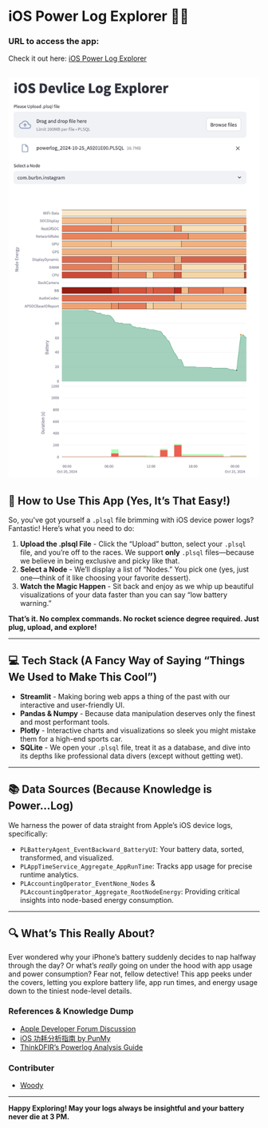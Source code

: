# iOS Power Log Explorer 🚀🔋

### URL to access the app:
Check it out here: [iOS Power Log Explorer](https://ios-power-log-explorer.streamlit.app/)

![](https://github.com/chun-yu-ko/ios_power_log_explorer/blob/main/demo.png?raw=true)
---

## 🚀 How to Use This App (Yes, It’s That Easy!)

So, you've got yourself a `.plsql` file brimming with iOS device power logs? Fantastic! Here’s what you need to do:

1. **Upload the .plsql File** - Click the “Upload” button, select your `.plsql` file, and you’re off to the races. We support **only** `.plsql` files—because we believe in being exclusive and picky like that.
2. **Select a Node** - We’ll display a list of “Nodes.” You pick one (yes, just one—think of it like choosing your favorite dessert).
3. **Watch the Magic Happen** - Sit back and enjoy as we whip up beautiful visualizations of your data faster than you can say “low battery warning.”

**That’s it. No complex commands. No rocket science degree required. Just plug, upload, and explore!**

---

## 💻 Tech Stack (A Fancy Way of Saying “Things We Used to Make This Cool”)

- **Streamlit** - Making boring web apps a thing of the past with our interactive and user-friendly UI.
- **Pandas & Numpy** - Because data manipulation deserves only the finest and most performant tools.
- **Plotly** - Interactive charts and visualizations so sleek you might mistake them for a high-end sports car.
- **SQLite** - We open your `.plsql` file, treat it as a database, and dive into its depths like professional data divers (except without getting wet).

---

## 📚 Data Sources (Because Knowledge is Power...Log)

We harness the power of data straight from Apple’s iOS device logs, specifically:

- `PLBatteryAgent_EventBackward_BatteryUI`: Your battery data, sorted, transformed, and visualized.
- `PLAppTimeService_Aggregate_AppRunTime`: Tracks app usage for precise runtime analytics.
- `PLAccountingOperator_EventNone_Nodes` & `PLAccountingOperator_Aggregate_RootNodeEnergy`: Providing critical insights into node-based energy consumption.

---

## 🔍 What’s This Really About?

Ever wondered why your iPhone’s battery suddenly decides to nap halfway through the day? Or what’s *really* going on under the hood with app usage and power consumption? Fear not, fellow detective! This app peeks under the covers, letting you explore battery life, app run times, and energy usage down to the tiniest node-level details.

### References & Knowledge Dump

- [Apple Developer Forum Discussion](https://forums.developer.apple.com/forums/thread/4654)
- [iOS 功耗分析指南 by PunMy](https://punmy.cn/2018/06/12/iOS%20%E6%9C%80%E5%85%A8%E9%9D%A2%E7%9A%84%E5%8A%9F%E8%80%97%E5%88%86%E6%9E%90%E4%B9%8B%E2%80%94%E2%80%94Power%20Log.html)
- [ThinkDFIR’s Powerlog Analysis Guide](https://thinkdfir.com/2018/09/15/playing-with-the-ios-powerlog/)


### Contributer

 - [Woody](https://github.com/woodycatliu)

---

**Happy Exploring! May your logs always be insightful and your battery never die at 3 PM.**